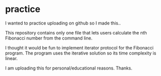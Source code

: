 # practice
I wanted to practice uploading on github so I made this..

This repository contains only one file that lets users calculate the nth Fibonacci number from the command line.

I thought it would be fun to implement iterator protocol for the Fibonacci program. The program uses the iterative solution so its time complexity is linear. 

I am uploading this for personal/educational reasons. Thanks. 
